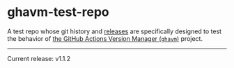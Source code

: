 # ghavm-test-repo

A test repo whose git history and [releases][] are specifically designed to test
the behavior of [the GitHub Actions Version Manager (`ghavm`)][ghavm] project.

---

Current release: v1.1.2

[ghavm]: https://github.com/mccutchen/ghavm
[releases]: https://github.com/mccutchen/ghavm-test-repo/releases
